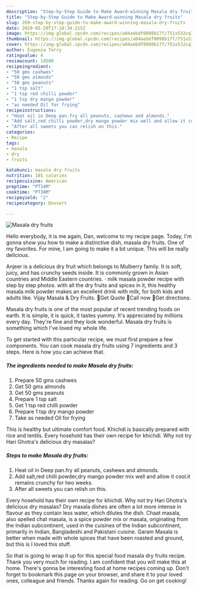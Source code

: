 ```yaml
---
description: "Step-by-Step Guide to Make Award-winning Masala dry fruits"
title: "Step-by-Step Guide to Make Award-winning Masala dry fruits"
slug: 269-step-by-step-guide-to-make-award-winning-masala-dry-fruits
date: 2020-05-20T17:18:34.215Z
image: https://img-global.cpcdn.com/recipes/a04aebdf0098b17f/751x532cq70/masala-dry-fruits-recipe-main-photo.jpg
thumbnail: https://img-global.cpcdn.com/recipes/a04aebdf0098b17f/751x532cq70/masala-dry-fruits-recipe-main-photo.jpg
cover: https://img-global.cpcdn.com/recipes/a04aebdf0098b17f/751x532cq70/masala-dry-fruits-recipe-main-photo.jpg
author: Eugenia Terry
ratingvalue: 4
reviewcount: 14500
recipeingredient:
- "50 gms cashwes"
- "50 gms almonds"
- "50 gms peanuts"
- "1 tsp salt"
- "1 tsp red chilli powder"
- "1 tsp dry mango powder"
- "as needed Oil for frying"
recipeinstructions:
- "Heat oil in Deep pan.fry all peanuts, cashews and almonds."
- "Add salt,red chilli powder,dry mango powder mix well and allow it cool.it remains crunchy for two weeks."
- "After all sweets you can relish on this."
categories:
- Recipe
tags:
- masala
- dry
- fruits

katakunci: masala dry fruits 
nutrition: 101 calories
recipecuisine: American
preptime: "PT14M"
cooktime: "PT30M"
recipeyield: "2"
recipecategory: Dessert

---
```



![Masala dry fruits](https://img-global.cpcdn.com/recipes/a04aebdf0098b17f/751x532cq70/masala-dry-fruits-recipe-main-photo.jpg)

Hello everybody, it is me again, Dan, welcome to my recipe page. Today, I'm gonna show you how to make a distinctive dish, masala dry fruits. One of my favorites. For mine, I am going to make it a bit unique. This will be really delicious.

Anjeer is a delicious dry fruit which belongs to Mulberry family. It is soft, juicy, and has crunchy seeds inside. It is commonly grown in Asian countries and Middle Eastern countries. · milk masala powder recipe with step by step photos. with all the dry fruits and spices in it, this healthy masala milk powder makes an excellent drink with milk, for both kids and adults like. Vijay Masala &amp; Dry Fruits. Get Quote Call now Get directions.

Masala dry fruits is one of the most popular of recent trending foods on earth. It is simple, it is quick, it tastes yummy. It's appreciated by millions every day. They're fine and they look wonderful. Masala dry fruits is something which I've loved my whole life.


To get started with this particular recipe, we must first prepare a few components. You can cook masala dry fruits using 7 ingredients and 3 steps. Here is how you can achieve that.

<!--inarticleads1-->

##### The ingredients needed to make Masala dry fruits:

1. Prepare 50 gms cashwes
1. Get 50 gms almonds
1. Get 50 gms peanuts
1. Prepare 1 tsp salt
1. Get 1 tsp red chilli powder
1. Prepare 1 tsp dry mango powder
1. Take as needed Oil for frying


This is healthy but ultimate comfort food. Khichdi is basically prepared with rice and lentils. Every hosehold has their own recipe for khichdi. Why not try Hari Ghotra&#39;s delicious dry masalas? 

<!--inarticleads2-->

##### Steps to make Masala dry fruits:

1. Heat oil in Deep pan.fry all peanuts, cashews and almonds.
1. Add salt,red chilli powder,dry mango powder mix well and allow it cool.it remains crunchy for two weeks.
1. After all sweets you can relish on this.


Every hosehold has their own recipe for khichdi. Why not try Hari Ghotra&#39;s delicious dry masalas? Dry masala dishes are often a lot more intense in flavour as they contain less water, which dilutes the dish. Chaat masala, also spelled chat masala, is a spice powder mix or masala, originating from the Indian subcontinent, used in the cuisines of the Indian subcontinent, primarily in Indian, Bangladeshi and Pakistani cuisine. Garam Masala is better when made with whole spices that have been roasted and ground, but this is I loved this stuff. 

So that is going to wrap it up for this special food masala dry fruits recipe. Thank you very much for reading. I am confident that you will make this at home. There's gonna be interesting food at home recipes coming up. Don't forget to bookmark this page on your browser, and share it to your loved ones, colleague and friends. Thanks again for reading. Go on get cooking!
